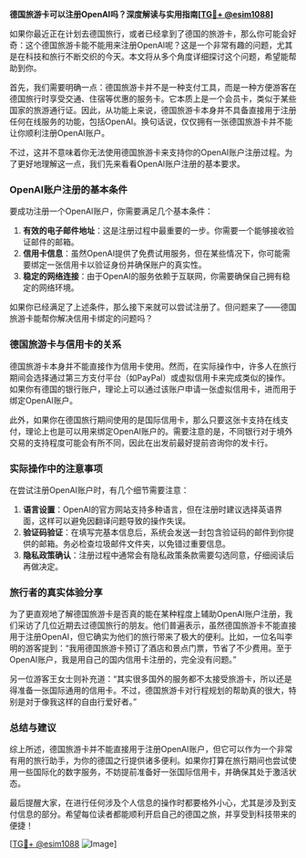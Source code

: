 **德国旅游卡可以注册OpenAI吗？深度解读与实用指南[[TG💪+ @esim1088](https://t.me/s/esim1088)]**

如果你最近正在计划去德国旅行，或者已经拿到了德国的旅游卡，那么你可能会好奇：这个德国旅游卡能不能用来注册OpenAI呢？这是一个非常有趣的问题，尤其是在科技和旅行不断交织的今天。本文将从多个角度详细探讨这个问题，希望能帮助到你。

首先，我们需要明确一点：德国旅游卡并不是一种支付工具，而是一种方便游客在德国旅行时享受交通、住宿等优惠的服务卡。它本质上是一个会员卡，类似于某些国家的旅游通行证。因此，从功能上来说，德国旅游卡本身并不具备直接用于注册任何在线服务的功能，包括OpenAI。换句话说，仅仅拥有一张德国旅游卡并不能让你顺利注册OpenAI账户。

不过，这并不意味着你无法使用德国旅游卡来支持你的OpenAI账户注册过程。为了更好地理解这一点，我们先来看看OpenAI账户注册的基本要求。

### OpenAI账户注册的基本条件

要成功注册一个OpenAI账户，你需要满足几个基本条件：

1. **有效的电子邮件地址**：这是注册过程中最重要的一步。你需要一个能够接收验证邮件的邮箱。
2. **信用卡信息**：虽然OpenAI提供了免费试用服务，但在某些情况下，你可能需要绑定一张信用卡以验证身份并确保账户的真实性。
3. **稳定的网络连接**：由于OpenAI的服务依赖于互联网，你需要确保自己拥有稳定的网络环境。

如果你已经满足了上述条件，那么接下来就可以尝试注册了。但问题来了——德国旅游卡能帮你解决信用卡绑定的问题吗？

### 德国旅游卡与信用卡的关系

德国旅游卡本身并不能直接作为信用卡使用。然而，在实际操作中，许多人在旅行期间会选择通过第三方支付平台（如PayPal）或虚拟信用卡来完成类似的操作。如果你有德国的银行账户，理论上可以通过该账户申请一张虚拟信用卡，进而用于绑定OpenAI账户。

此外，如果你在德国旅行期间使用的是国际信用卡，那么只要这张卡支持在线支付，理论上也是可以用来绑定OpenAI账户的。需要注意的是，不同银行对于境外交易的支持程度可能会有所不同，因此在出发前最好提前咨询你的发卡行。

### 实际操作中的注意事项

在尝试注册OpenAI账户时，有几个细节需要注意：

1. **语言设置**：OpenAI的官方网站支持多种语言，但在注册时建议选择英语界面，这样可以避免因翻译问题导致的操作失误。
2. **验证码验证**：在填写完基本信息后，系统会发送一封包含验证码的邮件到你提供的邮箱。务必检查垃圾邮件文件夹，以免错过重要信息。
3. **隐私政策确认**：注册过程中通常会有隐私政策条款需要勾选同意，仔细阅读后再做决定。

### 旅行者的真实体验分享

为了更直观地了解德国旅游卡是否真的能在某种程度上辅助OpenAI账户注册，我们采访了几位近期去过德国旅行的朋友。他们普遍表示，虽然德国旅游卡不能直接用于注册OpenAI，但它确实为他们的旅行带来了极大的便利。比如，一位名叫李明的游客提到：“我用德国旅游卡预订了酒店和景点门票，节省了不少费用。至于OpenAI账户，我是用自己的国内信用卡注册的，完全没有问题。”

另一位游客王女士则补充道：“其实很多国外的服务都不太接受旅游卡，所以还是得准备一张国际通用的信用卡。不过，德国旅游卡对行程规划的帮助真的很大，特别是对于像我这样的自由行爱好者。”

### 总结与建议

综上所述，德国旅游卡并不能直接用于注册OpenAI账户，但它可以作为一个非常有用的旅行助手，为你的德国之行提供诸多便利。如果你打算在旅行期间也尝试使用一些国际化的数字服务，不妨提前准备好一张国际信用卡，并确保其处于激活状态。

最后提醒大家，在进行任何涉及个人信息的操作时都要格外小心，尤其是涉及到支付信息的部分。希望每位读者都能顺利开启自己的德国之旅，并享受到科技带来的便捷！

[[TG💪+ @esim1088](https://t.me/s/esim1088) ![Image](https://i.postimg.cc/4NQfJmqS/Snipaste-2025-05-13-00-14-12.png)]